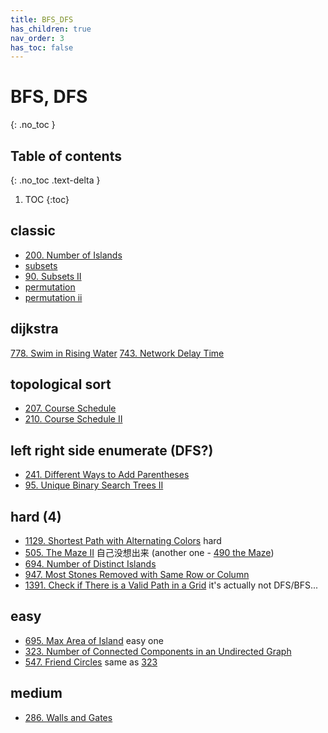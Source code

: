 ```yaml
---
title: BFS_DFS
has_children: true
nav_order: 3
has_toc: false
---
```

#  BFS, DFS
{: .no_toc }

## Table of contents
{: .no_toc .text-delta }

1. TOC
{:toc}

## classic
- [200. Number of Islands](docs/200)
- [subsets](/docs/78)
- [90. Subsets II](/docs/90)
- [permutation](/docs/46)
- [permutation ii](/docs/47)

## dijkstra
[778. Swim in Rising Water](/docs/778)
[743. Network Delay Time](/docs/743)

## topological sort
- [207. Course Schedule](/docs/207)
- [210. Course Schedule II](/docs/210)


## left right side enumerate (DFS?)
- [241. Different Ways to Add Parentheses](/docs/241)
- [95. Unique Binary Search Trees II](/docs/95)


## hard (4)
- [1129. Shortest Path with Alternating Colors](/docs/1129) hard
- [505. The Maze II](/docs/505) 自己没想出来 (another one - [490 the Maze](/docs/490))
- [694. Number of Distinct Islands](/docs/694)
- [947. Most Stones Removed with Same Row or Column](/docks/947)
- [1391. Check if There is a Valid Path in a Grid](/docs/1391) it's actually not DFS/BFS...

## easy 

- [695. Max Area of Island](/docs/695) easy one
- [323. Number of Connected Components in an Undirected Graph](/docs/323)
- [547. Friend Circles](/docs/547) same as [323](/docs/323)

## medium
- [286. Walls and Gates](/docs/286)


